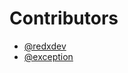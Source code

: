 Contributors
============

- [@redxdev](https://github.com/redxdev)
- [@exception](https://github.com/exception)
